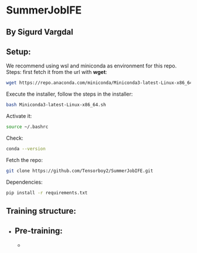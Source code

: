 # SummerJobIFE
## By Sigurd Vargdal


## Setup:
We recommend using wsl and miniconda as environment for this repo.
Steps:
first fetch it from the url with **wget**:
```bash
wget https://repo.anaconda.com/miniconda/Miniconda3-latest-Linux-x86_64.sh
```
Execute the installer, follow the steps in the installer:
```bash
bash Miniconda3-latest-Linux-x86_64.sh
```
Activate it:
```bash
source ~/.bashrc
```
Check:
```bash
conda --version
```

Fetch the repo:
```bash
git clone https://github.com/Tensorboy2/SummerJobIFE.git
```



Dependencies:
```bash
pip install -r requirements.txt
```


## Training structure:
- Pre-training:
    - 
    - 

